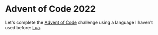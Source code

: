 # Advent of Code 2022

Let's complete the [Advent of Code](https://adventofcode.com/2022) challenge using a language I haven't used before: [Lua](https://www.lua.org).
